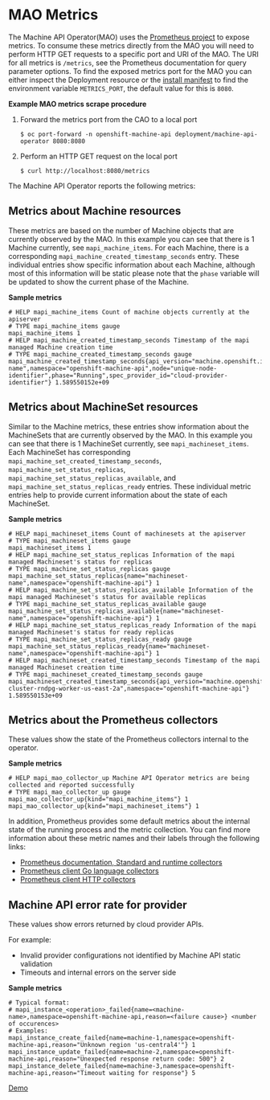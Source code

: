 # MAO Metrics

The Machine API Operator(MAO) uses the
[Prometheus project](https://prometheus.io/) to expose metrics. To consume
these metrics directly from the MAO you will need to perform
HTTP GET requests to a specific port and URI of the MAO. The
URI for all metrics is `/metrics`, see the Prometheus documentation for query
parameter options. To find the exposed metrics port for the MAO you can either
inspect the Deployment resource or the
[install manifest](https://github.com/openshift/machine-api-operator/blob/master/install/0000_30_machine-api-operator_11_deployment.yaml)
to find the environment variable `METRICS_PORT`, the default value for this is `8080`.

**Example MAO metrics scrape procedure**
1. Forward the metrics port from the CAO to a local port
   ```
   $ oc port-forward -n openshift-machine-api deployment/machine-api-operator 8080:8080
   ```
2. Perform an HTTP GET request on the local port
   ```
   $ curl http://localhost:8080/metrics
   ```

The Machine API Operator reports the following metrics:

## Metrics about Machine resources

These metrics are based on the number of Machine objects that are currently
observed by the MAO. In this example you can see that there is 1 Machine
currently, see `mapi_machine_items`. For each Machine, there is a corresponding
`mapi_machine_created_timestamp_seconds` entry. These individual entries show
specific information about each Machine, although most of this information will
be static please note that the `phase` variable will be updated to show the
current phase of the Machine.

**Sample metrics**
```
# HELP mapi_machine_items Count of machine objects currently at the apiserver
# TYPE mapi_machine_items gauge
mapi_machine_items 1
# HELP mapi_machine_created_timestamp_seconds Timestamp of the mapi managed Machine creation time
# TYPE mapi_machine_created_timestamp_seconds gauge
mapi_machine_created_timestamp_seconds{api_version="machine.openshift.io/v1beta1",name="machine-name",namespace="openshift-machine-api",node="unique-node-identifier",phase="Running",spec_provider_id="cloud-provider-identifier"} 1.589550152e+09
```

## Metrics about MachineSet resources

Similar to the Machine metrics, these entries show information about the
MachineSets that are currently observed by the MAO. In this example you can
see that there is 1 MachineSet currently, see `mapi_machineset_items`. Each
MachineSet has corresponding `mapi_machine_set_created_timestamp_seconds`,
`mapi_machine_set_status_replicas`, `mapi_machine_set_status_replicas_available`,
and `mapi_machine_set_status_replicas_ready` entries. These individual metric
entries help to provide current information about the state of each MachineSet.

**Sample metrics**
```
# HELP mapi_machineset_items Count of machinesets at the apiserver
# TYPE mapi_machineset_items gauge
mapi_machineset_items 1
# HELP mapi_machine_set_status_replicas Information of the mapi managed Machineset's status for replicas
# TYPE mapi_machine_set_status_replicas gauge
mapi_machine_set_status_replicas{name="machineset-name",namespace="openshift-machine-api"} 1
# HELP mapi_machine_set_status_replicas_available Information of the mapi managed Machineset's status for available replicas
# TYPE mapi_machine_set_status_replicas_available gauge
mapi_machine_set_status_replicas_available{name="machineset-name",namespace="openshift-machine-api"} 1
# HELP mapi_machine_set_status_replicas_ready Information of the mapi managed Machineset's status for ready replicas
# TYPE mapi_machine_set_status_replicas_ready gauge
mapi_machine_set_status_replicas_ready{name="machineset-name",namespace="openshift-machine-api"} 1
# HELP mapi_machineset_created_timestamp_seconds Timestamp of the mapi managed Machineset creation time
# TYPE mapi_machineset_created_timestamp_seconds gauge
mapi_machineset_created_timestamp_seconds{api_version="machine.openshift.io/v1beta1",name="ocp-cluster-rndpg-worker-us-east-2a",namespace="openshift-machine-api"} 1.589550153e+09
```

## Metrics about the Prometheus collectors

These values show the state of the Prometheus collectors internal to the
operator.

**Sample metrics**
```
# HELP mapi_mao_collector_up Machine API Operator metrics are being collected and reported successfully
# TYPE mapi_mao_collector_up gauge
mapi_mao_collector_up{kind="mapi_machine_items"} 1
mapi_mao_collector_up{kind="mapi_machineset_items"} 1
```

In addition, Prometheus provides some default metrics about the internal state
of the running process and the metric collection. You can find more information
about these metric names and their labels through the following links:

* [Prometheus documentation, Standard and runtime collectors](https://prometheus.io/docs/instrumenting/writing_clientlibs/#standard-and-runtime-collectors)
* [Prometheus client Go language collectors](https://github.com/prometheus/client_golang/blob/master/prometheus/go_collector.go)
* [Prometheus client HTTP collectors](https://github.com/prometheus/client_golang/blob/master/prometheus/promhttp/http.go)

## Machine API error rate for provider

These values show errors returned by cloud provider APIs.

For example:
- Invalid provider configurations not identified by Machine API static validation
- Timeouts and internal errors on the server side

**Sample metrics**
```
# Typical format:
# mapi_instance_<operation>_failed{name=<machine-name>,namespace=openshift-machine-api,reason=<failure cause>} <number of occurences>
# Examples:
mapi_instance_create_failed{name=machine-1,namespace=openshift-machine-api,reason="Unknown region 'us-central4'"} 1
mapi_instance_update_failed{name=machine-2,namespace=openshift-machine-api,reason="Unexpected response return code: 500"} 2
mapi_instance_delete_failed{name=machine-3,namespace=openshift-machine-api,reason="Timeout waiting for response"} 5
```

[Demo](https://user-images.githubusercontent.com/32226600/87791648-e72b6900-c842-11ea-90b7-4967b0d06fb5.gif)
